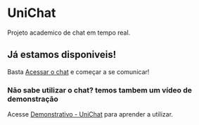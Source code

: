 # UniChat

Projeto academico de chat em tempo real.

## Já estamos disponiveis!

Basta [Acessar o chat](https://aunichat.netlify.app/) e começar a se comunicar!


### Não sabe utilizar o chat? temos tambem um vídeo de demonstração

Acesse [Demonstrativo - UniChat](https://www.youtube.com/watch?v=3RctS0uhJeQ) para aprender a utilizar.

